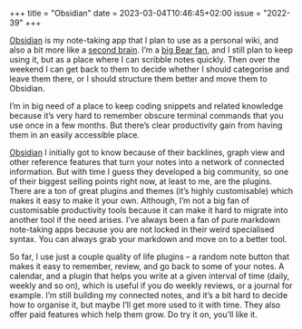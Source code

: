 +++
title       = "Obsidian"
date        = 2023-03-04T10:46:45+02:00
issue       = "2022-39"
+++

[Obsidian](https://obsidian.md) is my note-taking app that I plan to use as a personal wiki, and also a bit more like a [second brain](https://www.buildingasecondbrain.com). I’m a [big Bear fan](/things/bear), and I still plan to keep using it, but as a place where I can scribble notes quickly. Then over the weekend I can get back to them to decide whether I should categorise and leave them there, or I should structure them better and move them to Obsidian.

I’m in big need of a place to keep coding snippets and related knowledge because it’s very hard to remember obscure terminal commands that you use once in a few months. But there’s clear productivity gain from having them in an easily accessible place.

[Obsidian](https://obsidian.md) I initially got to know because of their backlines, graph view and other reference features that turn your notes into a network of connected information. But with time I guess they developed a big community, so one of their biggest selling points right now, at least to me, are the plugins. There are a ton of great plugins and themes (it’s highly customisable) which makes it easy to make it your own. Although, I’m not a big fan of customisable productivity tools because it can make it hard to migrate into another tool if the need arises. I’ve always been a fan of pure markdown note-taking apps because you are not locked in their weird specialised syntax. You can always grab your markdown and move on to a better tool.

So far, I use just a couple quality of life plugins – a random note button that makes it easy to remember, review, and go back to some of your notes. A calendar, and a plugin that helps you write at a given interval of time (daily, weekly and so on), which is useful if you do weekly reviews, or a journal for example.
I’m still building my connected notes, and it’s a bit hard to decide how to organise it, but maybe I’ll get more used to it with time. They also offer paid features which help them grow. Do try it on, you’ll like it.
